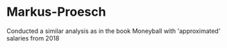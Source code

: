 # Markus-Proesch
Conducted a similar analysis as in the book Moneyball with 'approximated' salaries from 2018 
